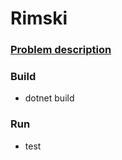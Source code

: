 # Rimski

### [Problem description](https://open.kattis.com/problems/rimski)

### Build
- dotnet build

### Run
- test

